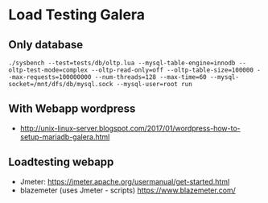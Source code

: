 # Load Testing Galera

## Only database

```
./sysbench --test=tests/db/oltp.lua --mysql-table-engine=innodb --oltp-test-mode=complex --oltp-read-only=off --oltp-table-size=100000 --max-requests=100000000 --num-threads=128 --max-time=60 --mysql-socket=/mnt/dfs/db/mysql.sock --mysql-user=root run
```

## With Webapp wordpress 

  * http://unix-linux-server.blogspot.com/2017/01/wordpress-how-to-setup-mariadb-galera.html
  
## Loadtesting webapp 

  * Jmeter: https://jmeter.apache.org/usermanual/get-started.html
  * blazemeter (uses Jmeter - scripts) https://www.blazemeter.com/
